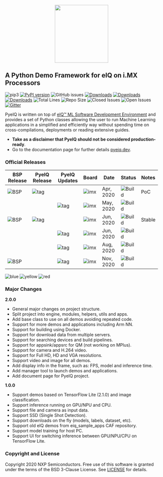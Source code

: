 <p align="center">
  <img src="https://raw.githubusercontent.com/diegohdorta/models/master/media/pyeiq.png" height="191" width="176">
</p>

##  **A Python Demo Framework for eIQ on i.MX Processors**

![pip3][eiqpackage]
[![PyPI version](https://badge.fury.io/py/eiq.svg)](https://badge.fury.io/py/eiq)
![GitHub issues][license]
[![Downloads](https://pepy.tech/badge/eiq)](pepy_total)
[![Downloads](https://pepy.tech/badge/eiq/month)](pepy_month)
[![Downloads](https://pepy.tech/badge/eiq/week)](pepy_week)
![Total Lines][total_lines]
![Repo Size][repo_size]
![Closed Issues][closed_issues]
![Open Issues][open_issues]
[![Gitter][gitter-image]][gitter-url]

PyeIQ is written on top of [eIQ™ ML Software Development Environment][eiq] and
provides a set of Python classes allowing the user to run Machine Learning
applications in a simplified and efficiently way without spending time on
cross-compilations, deployments or reading extensive guides.

* **Take as a disclaimer that PyeIQ should not be considered production-ready**.
* Go to the documentation page for further details [pyeiq.dev][page].

### Official Releases

| BSP Release                  | PyeIQ Release       | PyeIQ Updates    | Board          | Date      | Status             | Notes   |
|------------------------------|---------------------|------------------|----------------|-----------|--------------------|---------|
| ![BSP][release_5.4.3_2.0.0]  | ![tag][tag_v100]    |                  | ![imx][boards] | Apr, 2020 | ![Build][passing]  | PoC     |
|                              |                     | ![tag][tag_v101] | ![imx][boards] | May, 2020 | ![Build][passing]  |         |
| ![BSP][release_5.4.24_2.1.0] | ![tag][tag_v200]    |                  | ![imx][boards] | Jun, 2020 | ![Build][passing]  | Stable  |
|                              |                     | ![tag][tag_v201] | ![imx][boards] | Jun, 2020 | ![Build][passing]  |         |
|                              |                     | ![tag][tag_v210] | ![imx][boards] | Aug, 2020 | ![Build][passing]  |         |
| ![BSP][release_5.4.47_2.2.0] |                     | ![tag][tag_v220] | ![imx][boards] | Nov, 2020 | ![Build][passing]  |         |

![blue][tag_blue]
![yellow][tag_yellow]
![red][tag_red]

### Major Changes

**2.0.0**
- General major changes on project structure.
- Split project into engine, modules, helpers, utils and apps.
- Add base class to use on all demos avoiding repeated code.
- Support for more demos and applications including Arm NN.
- Support for building using Docker.
- Support for download data from multiple servers.
- Support for searching devices and build pipelines.
- Support for appsink/appsrc for QM (not working on MPlus).
- Support for camera and H.264 video.
- Support for Full HD, HD and VGA resolutions.
- Support video and image for all demos.
- Add display info in the frame, such as: FPS, model and inference time.
- Add manager tool to launch demos and applications.
- Add document page for PyeIQ project.

**1.0.0**
- Support demos based on TensorFlow Lite (2.1.0) and image classification.      
- Support inference running on GPU/NPU and CPU.
- Support file and camera as input data.
- Support SSD (Single Shot Detection).
- Support downloads on the fly (models, labels, dataset, etc).
- Support old eIQ demos from eiq_sample_apps CAF repository.
- Support model training for host PC.
- Support UI for switching inference between GPU/NPU/CPU on TensorFlow Lite.

### Copyright and License

Copyright 2020 NXP Semiconductors. Free use of this software is granted under
the terms of the BSD 3-Clause License.
See [LICENSE](https://github.com/diegohdorta/pyeiq/blob/master/LICENSE.md)
for details.

[release_5.4.3_2.0.0]: https://img.shields.io/badge/-5.4.3__2.0.0-blueviolet
[release_5.4.24_2.1.0]: https://img.shields.io/badge/-5.4.24__2.1.0-blueviolet
[release_5.4.47_2.2.0]: https://img.shields.io/badge/-5.4.47__2.2.0-blueviolet

[tag_blue]: https://img.shields.io/badge/-new-blue
[tag_yellow]: https://img.shields.io/badge/-features-yellow
[tag_red]: https://img.shields.io/badge/-bug%20fixes-red

[tag_v100]: https://img.shields.io/badge/-v1.0.0-blue
[tag_v101]: https://img.shields.io/badge/-v1.0.1-red
[tag_v110]: https://img.shields.io/badge/-v1.1.0-red

[tag_v200]: https://img.shields.io/badge/-v2.0.0-blue
[tag_v201]: https://img.shields.io/badge/-v2.0.1-red
[tag_v210]: https://img.shields.io/badge/-v2.1.0-yellow
[tag_v220]: https://img.shields.io/badge/-v2.2.0-red

[boards]: https://img.shields.io/badge/-8QM%2C%208MPlus-lightgrey
[passing]: https://img.shields.io/badge/Build-passing-success

[page]: https://pyeiq.dev/
[eiq]: https://www.nxp.com/design/software/development-software/eiq-ml-development-environment:EIQ
[eiqpackage]: https://img.shields.io/badge/pip3%20install-eiq-green
[pypirepo]: https://pypi.org/project/eiq/#description
[pypicaf]: https://source.codeaurora.org/external/imxsupport/pyeiq/
[license]: https://img.shields.io/badge/License-BSD%203--Clause-blue
[pepy_total]: https://pepy.tech/project/eiq
[pepy_month]: https://pepy.tech/project/eiq/month
[pepy_week]: https://pepy.tech/project/eiq/week
[gitter-url]: https://gitter.im/pyeiq-imx/community?utm_source=badge&utm_medium=badge&utm_campaign=pr-badge
[gitter-image]: https://badges.gitter.im/pyeiq-imx/community.svg


[total_lines]: https://img.shields.io/tokei/lines/github/diegohdorta/pyeiq
[repo_size]: https://img.shields.io/github/repo-size/diegohdorta/pyeiq
[closed_issues]: https://img.shields.io/github/issues-closed-raw/diegohdorta/pyeiq
[open_issues]: https://img.shields.io/github/issues-raw/diegohdorta/pyeiq

